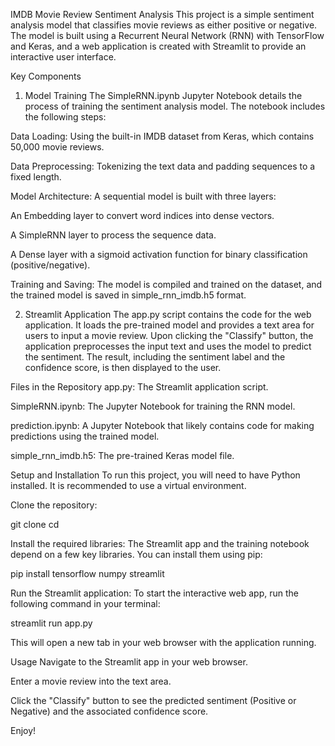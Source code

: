 IMDB Movie Review Sentiment Analysis
This project is a simple sentiment analysis model that classifies movie reviews as either positive or negative. The model is built using a Recurrent Neural Network (RNN) with TensorFlow and Keras, and a web application is created with Streamlit to provide an interactive user interface.

Key Components
1. Model Training
The SimpleRNN.ipynb Jupyter Notebook details the process of training the sentiment analysis model. The notebook includes the following steps:

Data Loading: Using the built-in IMDB dataset from Keras, which contains 50,000 movie reviews.

Data Preprocessing: Tokenizing the text data and padding sequences to a fixed length.

Model Architecture: A sequential model is built with three layers:

An Embedding layer to convert word indices into dense vectors.

A SimpleRNN layer to process the sequence data.

A Dense layer with a sigmoid activation function for binary classification (positive/negative).

Training and Saving: The model is compiled and trained on the dataset, and the trained model is saved in simple_rnn_imdb.h5 format.

2. Streamlit Application
The app.py script contains the code for the web application. It loads the pre-trained model and provides a text area for users to input a movie review. Upon clicking the "Classify" button, the application preprocesses the input text and uses the model to predict the sentiment. The result, including the sentiment label and the confidence score, is then displayed to the user.

Files in the Repository
app.py: The Streamlit application script.

SimpleRNN.ipynb: The Jupyter Notebook for training the RNN model.

prediction.ipynb: A Jupyter Notebook that likely contains code for making predictions using the trained model.

simple_rnn_imdb.h5: The pre-trained Keras model file.

Setup and Installation
To run this project, you will need to have Python installed. It is recommended to use a virtual environment.

Clone the repository:

git clone <your-repo-url>
cd <your-repo-name>

Install the required libraries:
The Streamlit app and the training notebook depend on a few key libraries. You can install them using pip:

pip install tensorflow numpy streamlit

Run the Streamlit application:
To start the interactive web app, run the following command in your terminal:

streamlit run app.py

This will open a new tab in your web browser with the application running.

Usage
Navigate to the Streamlit app in your web browser.

Enter a movie review into the text area.

Click the "Classify" button to see the predicted sentiment (Positive or Negative) and the associated confidence score.

Enjoy!
